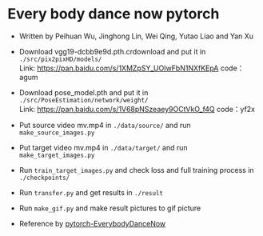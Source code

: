 # Every body dance now pytorch

* Written by Peihuan Wu, Jinghong Lin, Wei Qing, Yutao Liao and Yan Xu

* Download vgg19-dcbb9e9d.pth.crdownload and put it in `./src/pix2pixHD/models/`  <br>Link: https://pan.baidu.com/s/1XMZpSY_UOIwFbN1NXfKEpA   code：agum 

* Download pose_model.pth and put it in `./src/PoseEstimation/network/weight/`   <br>Link: https://pan.baidu.com/s/1V68pNSzeaey9OCtVkO_f4Q   code：yf2x 

* Put source video mv.mp4 in `./data/source/` and run `make_source_images.py`
* Put target video mv.mp4 in `./data/target/` and run `make_target_images.py`
* Run `train_target_images.py` and check loss and full training process in `./checkpoints/`
* Run `transfer.py` and get results in `./result`
* Run `make_gif.py` and make result pictures to gif picture

* Reference by [pytorch-EverybodyDanceNow](https://github.com/nyoki-mtl/pytorch-EverybodyDanceNow)
 

